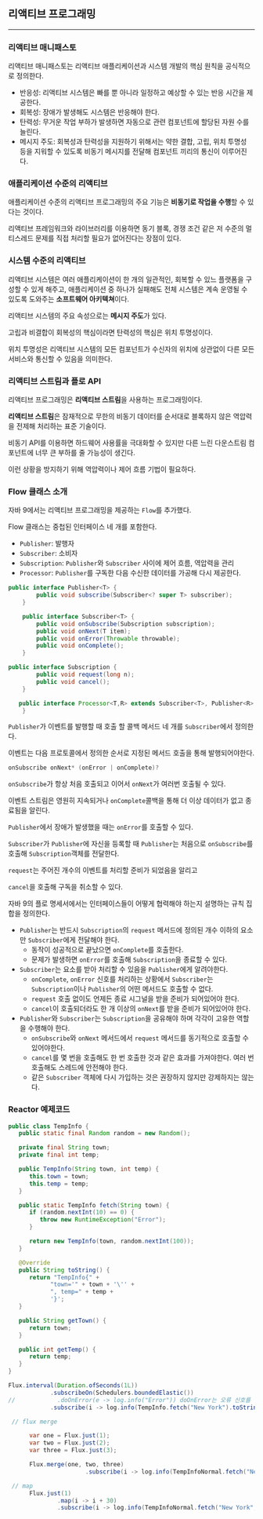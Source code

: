 ## 리액티브 프로그래밍

---

### 리액티브 매니패스토

리액티브 매니패스토는 리액티브 애플리케이션과 시스템 개발의 핵심 원칙을 공식적으로 정의한다.

- 반응성: 리액티브 시스템은 빠를 뿐 아니라 일정하고 예상할 수 있는 반응 시간을 제공한다.
- 회복성: 장애가 발생해도 시스템은 반응해야 한다.
- 탄력성: 무거운 작업 부하가 발생하면 자동으로 관련 컴포넌트에 할당된 자원 수를 늘린다.
- 메시지 주도: 회복성과 탄력성을 지원하기 위해서는 약한 결합, 고립, 위치 투명성 등을 지워할 수 있도록 비동기 메시지를 전달해 컴포넌트 끼리의 통신이 이루어진다.

### 애플리케이션 수준의 리액티브

애플리케이션 수준의 리액티브 프로그래밍의 주요 기능은 **비동기로 작업을 수행**할 수 있다는 것이다.

리액티브 프레임워크와 라이브러리를 이용하면 동기 블록, 경쟁 조건 같은 저 수준의 멀티스레드 문제를 직접 처리할 필요가 없어진다는 장점이 있다.

### 시스템 수준의 리액티브

리액티브 시스템은 여러 애플리케이션이 한 개의 일관적인, 회복할 수 있느 플랫폼을 구성할 수 있게 해주고, 애플리케이션 중 하나가 실패해도 전체 시스템은 계속 운영될 수 있도록 도와주는 **소프트웨어 아키텍쳐**이다.

리액티브 시스템의 주요 속성으로는 **메시지 주도**가 있다.

고립과 비결합이 회복성의 핵심이라면 탄력성의 핵심은 위치 투명성이다.

위치 투명성은 리액티브 시스템의 모든 컴포넌트가 수신자의 위치에 상관없이 다른 모든 서비스와 통신할 수 있음을 의미한다.

### 리액티브 스트림과 플로 API

리액티브 프로그래밍은 **리액티브 스트림**을 사용하는 프로그래밍이다.

**리액티브 스트림**은 잠재적으로 무한의 비동기 데이터를 순서대로 블록하지 않은 역압력을 전제해 처리하는 표준 기술이다.

비동기 API를 이용하면 하드웨어 사용률을 극대화할 수 있지만 다른 느린 다운스트림 컴포넌트에 너무 큰 부하를 줄 가능성이 생긴다.

이런 상황을 방지하기 위해 역압력이나 제어 흐름 기법이 필요하다.

### Flow 클래스 소개

자바 9에서는 리액티브 프로그래밍을 제공하는 `Flow`를 추가했다.

Flow 클래스는 중첩된 인터페이스 네 개를 포함한다.

- `Publisher`: 발행자
- `Subscriber`: 소비자
- `Subscription`: `Publisher`와 `Subscriber` 사이에 제어 흐름, 역압력을 관리
- `Processor`: `Publisher`를 구독한 다음 수신한 데이터를 가공해 다시 제공한다.

```java
public interface Publisher<T> {
        public void subscribe(Subscriber<? super T> subscriber);
    }
```
```java
    public interface Subscriber<T> {
        public void onSubscribe(Subscription subscription);
        public void onNext(T item);
        public void onError(Throwable throwable);
        public void onComplete();
    }
```
```java
public interface Subscription {
        public void request(long n);
        public void cancel();
    }
```

```java
   public interface Processor<T,R> extends Subscriber<T>, Publisher<R> {
    }
```
`Publisher`가 이벤트를 발행할 때 호출 할 콜백 메서드 네 개를 `Subscriber`에서 정의한다.

이벤트는 다음 프로토콜에서 정의한 순서로 지정된 메서드 호출을 통해 발행되어야한다.

```java
onSubscribe onNext* (onError | onComplete)?
```

`onSubscribe`가 항상 처음 호출되고 이어서 `onNext`가 여러번 호출될 수 있다.

이벤트 스트림은 영원히 지속되거나 `onComplete`콜백을 통해 더 이상 데이터가 없고 종료됨을 알린다.

`Publisher`에서 장애가 발생했을 때는 `onError`를 호출할 수 있다.


`Subscriber`가 `Publisher`에 자신을 등록할 때 `Publisher`는 처음으로 `onSubscribe`를 호출해 `Subscription`객체를 전달한다.


`request`는 주어진 개수의 이벤트를 처리할 준비가 되었음을 알리고

`cancel`을 호출해 구독을 취소할 수 있다.

자바 9의 플로 명세서에서는 인터페이스들이 어떻게 협력해야 하는지 설명하는 규칙 집합을 정의한다.

- `Publisher`는 반드시 `Subscription`의 `request` 메서드에 정의된 개수 이하의 요소만 `Subscriber`에게 전달해야 한다.
  - 동작이 성공적으로 끝났으면 `onComplete`를 호출한다.
  - 문제가 발생하면 `onError`를 호출해 `Subscription`을 종료할 수 있다.
- `Subscriber`는 요소를 받아 처리할 수 있음을 `Publisher`에게 알려야한다.
  - `onComplete`, `onError` 신호를 처리하는 상황에서 `Subscriber`는 `Subscription`이나 `Publisher`의 어떤 메서드도 호출할 수 없다.
  - `request` 호출 없이도 언제든 종료 시그널을 받을 준비가 되어있어야 한다.
  - `cancel`이 호출되더라도 한 개 이상의 `onNext`를 받을 준비가 되어있어야 한다.
- `Publisher`와 `Subscriber`는 `Subscription`을 공유해야 하며 각각이 고유한 역할을 수행해야 한다.
  - `onSubscribe`와 `onNext` 메서드에서 `request` 메서드를 동기적으로 호출할 수 있어야한다.
  - `cancel`를 몇 번을 호출해도 한 번 호출한 것과 같은 효과를 가져야한다. 여러 번 호출해도 스레드에 안전해야 한다.
  - 같은 `Subscriber` 객체에 다시 가입하는 것은 권장하지 않지만 강제하지는 않는다.
  
### Reactor 예제코드

```java
public class TempInfo {
   public static final Random random = new Random();

   private final String town;
   private final int temp;

   public TempInfo(String town, int temp) {
      this.town = town;
      this.temp = temp;
   }

   public static TempInfo fetch(String town) {
      if (random.nextInt(10) == 0) {
         throw new RuntimeException("Error");
      }

      return new TempInfo(town, random.nextInt(100));
   }

   @Override
   public String toString() {
      return "TempInfo{" +
            "town='" + town + '\'' +
            ", temp=" + temp +
            '}';
   }

   public String getTown() {
      return town;
   }

   public int getTemp() {
      return temp;
   }
}
```

```java
Flux.interval(Duration.ofSeconds(1L))
            .subscribeOn(Schedulers.boundedElastic())
//            .doOnError(e -> log.info("Error")) doOnError는 오류 신호를 살펴보는데만 사용됨
            .subscribe(i -> log.info(TempInfo.fetch("New York").toString()), e -> log.info("에러 발생"));
```

```java
 // flux merge

      var one = Flux.just(1);
      var two = Flux.just(2);
      var three = Flux.just(3);

      Flux.merge(one, two, three)
                      .subscribe(i -> log.info(TempInfoNormal.fetch("New York", i).toString()), e -> log.info("에러 발생"));

```

```java
 // map
      Flux.just(1)
              .map(i -> i + 30)
              .subscribe(i -> log.info(TempInfoNormal.fetch("New York", i).toString()), e -> log.info("에러 발생"));
```